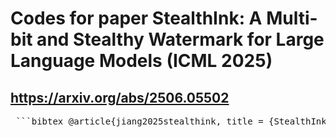 # Codes for paper StealthInk: A Multi-bit and Stealthy Watermark for Large Language Models (ICML 2025)

## https://arxiv.org/abs/2506.05502

<pre> ```bibtex @article{jiang2025stealthink, title = {StealthInk: A Multi-bit and Stealthy Watermark for Large Language Models}, author = {Ya Jiang, Chuxiong Wu, Massieh Kordi Boroujeny, Brian Mark, Kai Zeng}, journal = {{ICML}}, year = {2025} } ``` </pre>

